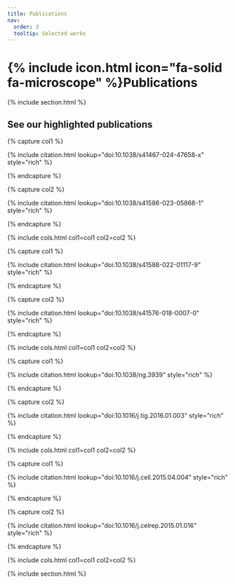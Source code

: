```yaml
---
title: Publications
nav:
  order: 3
  tooltip: Selected works
---
```


# {% include icon.html icon="fa-solid fa-microscope" %}Publications

{% include section.html %}

## See our highlighted publications

{% capture col1 %}

{% include citation.html lookup="doi:10.1038/s41467-024-47658-x" style="rich" %} <!--miRNA-->

{% endcapture %}

{% capture col2 %}

{% include citation.html lookup="doi:10.1038/s41586-023-05868-1" style="rich" %} <!--skate-->

{% endcapture %}

{% include cols.html col1=col1 col2=col2 %}

{% capture col1 %}

{% include citation.html lookup="doi:10.1038/s41588-022-01117-9" style="rich" %} <!--anania-->

{% endcapture %}

{% capture col2 %}

{% include citation.html lookup="doi:10.1038/s41576-018-0007-0" style="rich" %} <!--structural variation-->

{% endcapture %}

{% include cols.html col1=col1 col2=col2 %}

{% capture col1 %}

{% include citation.html lookup="doi:10.1038/ng.3939" style="rich" %} <!--indian hedgehog-->

{% endcapture %}

{% capture col2 %}

{% include citation.html lookup="doi:10.1016/j.tig.2016.01.003" style="rich" %} <!--breaking tads-->

{% endcapture %}

{% include cols.html col1=col1 col2=col2 %}

{% capture col1 %}

{% include citation.html lookup="doi:10.1016/j.cell.2015.04.004" style="rich" %} <!--disruptions-->

{% endcapture %}

{% capture col2 %}

{% include citation.html lookup="doi:10.1016/j.celrep.2015.01.016" style="rich" %} <!--engeneering-->

{% endcapture %}

{% include cols.html col1=col1 col2=col2 %}

{% include section.html %}

